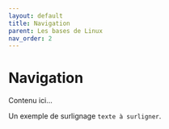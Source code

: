 ```yaml
---
layout: default
title: Navigation
parent: Les bases de Linux
nav_order: 2
---
```


# Navigation

Contenu ici...

Un exemple de surlignage `texte à surligner`.